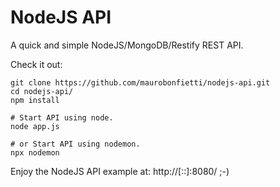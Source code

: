 # NodeJS API

A quick and simple NodeJS/MongoDB/Restify REST API.

Check it out:
```
git clone https://github.com/maurobonfietti/nodejs-api.git
cd nodejs-api/
npm install

# Start API using node.
node app.js

# or Start API using nodemon.
npx nodemon
```

Enjoy the NodeJS API example at: http://[::]:8080/ ;-)
